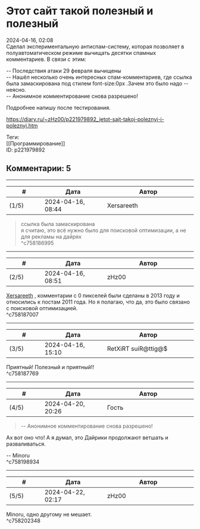 Этот сайт такой полезный и полезный
===================================

  
2024-04-16, 02:08  
 Сделал экспериментальную антиспам-систему, которая позволяет в полуавтоматическом режиме вычищать десятки спамных комментариев. В связи с этим:   
   
 -- Последствия атаки 29 февраля вычищены   
 -- Нашёл несколько очень интересных спам-комментариев, где ссылка была замаскирована под стилем font-size:0px .Зачем это было надо -- неясно.   
 -- Анонимное комментирование снова разрешено!   
   
 Подробнее напишу после тестирования.   
  
<https://diary.ru/~zHz00/p221979892_jetot-sajt-takoj-poleznyj-i-poleznyj.htm>  
  
Теги:  
[[Программирование]]  
ID: p221979892  


Комментарии: 5
--------------

  


---



|         #         |              Дата              |                     Автор                     |           ID           |
| --- | --- | --- | --- |
| (1/5) | 2024-04-16, 08:44 | Xersareeth | c758186995 |

  
 > ссылка была замаскирована   
 я считаю, это всё нужно было для поисковой оптимизации, а не для рекламы на дайрях   
 ^c758186995

---



|         #         |              Дата              |                     Автор                     |           ID           |
| --- | --- | --- | --- |
| (2/5) | 2024-04-16, 08:51 | zHz00 | c758187007 |

  
  [Xersareeth](https://BurrowDeclassified.diary.ru "One more fang")  , комментарии с 0 пикселей были сделаны в 2013 году и относились к постам 2011 года. Но я полагаю, что да, это было связано с поисковой оптимизацией.   
 ^c758187007

---



|         #         |              Дата              |                     Автор                     |           ID           |
| --- | --- | --- | --- |
| (3/5) | 2024-04-16, 15:10 | RetXiRT suiR@ttig@$ | c758187769 |

  
 Приятный! Полезный и приятный!!   
 ^c758187769

---



|         #         |              Дата              |                     Автор                     |           ID           |
| --- | --- | --- | --- |
| (4/5) | 2024-04-20, 20:26 | Гость | c758198934 |

  
 > -- Анонимное комментирование снова разрешено!   
   
 Ах вот оно что! А я думал, это Дайрики продолжают ветшать и разваливаться.   
   
 -- Minoru   
 ^c758198934

---



|         #         |              Дата              |                     Автор                     |           ID           |
| --- | --- | --- | --- |
| (5/5) | 2024-04-22, 02:17 | zHz00 | c758202348 |

  
 Minoru, одно другому не мешает.   
 ^c758202348